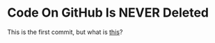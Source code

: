 # Code On GitHub Is NEVER Deleted

This is the first commit, but what is [this](https://github.com/JoshuaBrest/github-commit-demo/commit/4dab1af421ddbc410df1d6028589f13245b3187f)?

